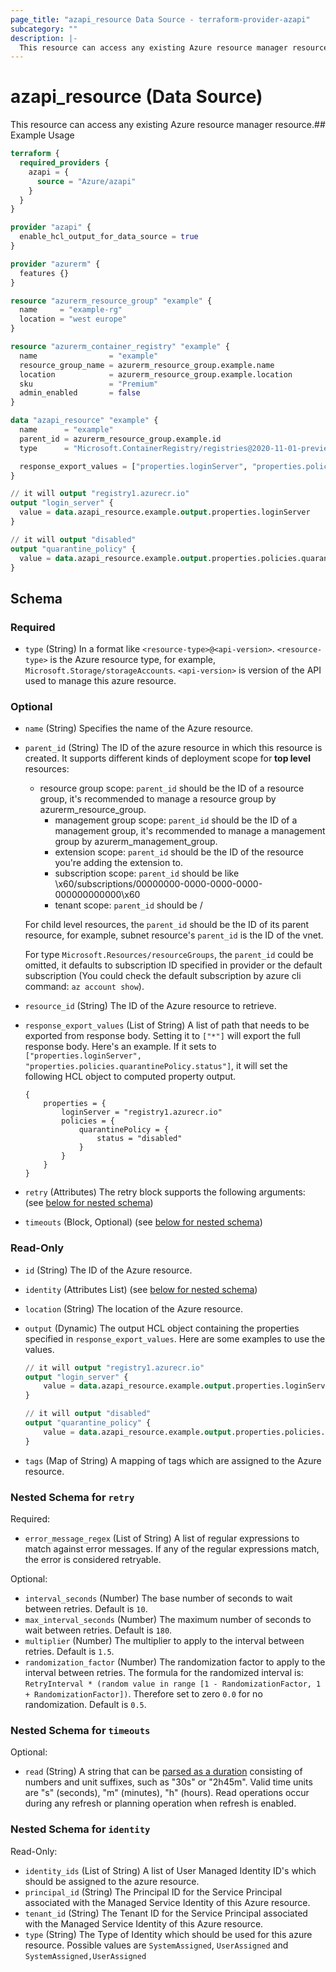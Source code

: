 ```yaml
---
page_title: "azapi_resource Data Source - terraform-provider-azapi"
subcategory: ""
description: |-
  This resource can access any existing Azure resource manager resource.
---
```


# azapi_resource (Data Source)

This resource can access any existing Azure resource manager resource.## Example Usage

```terraform
terraform {
  required_providers {
    azapi = {
      source = "Azure/azapi"
    }
  }
}

provider "azapi" {
  enable_hcl_output_for_data_source = true
}

provider "azurerm" {
  features {}
}

resource "azurerm_resource_group" "example" {
  name     = "example-rg"
  location = "west europe"
}

resource "azurerm_container_registry" "example" {
  name                = "example"
  resource_group_name = azurerm_resource_group.example.name
  location            = azurerm_resource_group.example.location
  sku                 = "Premium"
  admin_enabled       = false
}

data "azapi_resource" "example" {
  name      = "example"
  parent_id = azurerm_resource_group.example.id
  type      = "Microsoft.ContainerRegistry/registries@2020-11-01-preview"

  response_export_values = ["properties.loginServer", "properties.policies.quarantinePolicy.status"]
}

// it will output "registry1.azurecr.io"
output "login_server" {
  value = data.azapi_resource.example.output.properties.loginServer
}

// it will output "disabled"
output "quarantine_policy" {
  value = data.azapi_resource.example.output.properties.policies.quarantinePolicy.status
}
```

<!-- schema generated by tfplugindocs -->
## Schema

### Required

- `type` (String) In a format like `<resource-type>@<api-version>`. `<resource-type>` is the Azure resource type, for example, `Microsoft.Storage/storageAccounts`. `<api-version>` is version of the API used to manage this azure resource.

### Optional

- `name` (String) Specifies the name of the Azure resource.
- `parent_id` (String) The ID of the azure resource in which this resource is created. It supports different kinds of deployment scope for **top level** resources:

  - resource group scope: `parent_id` should be the ID of a resource group, it's recommended to manage a resource group by azurerm_resource_group.
	- management group scope: `parent_id` should be the ID of a management group, it's recommended to manage a management group by azurerm_management_group.
	- extension scope: `parent_id` should be the ID of the resource you're adding the extension to.
	- subscription scope: `parent_id` should be like \x60/subscriptions/00000000-0000-0000-0000-000000000000\x60
	- tenant scope: `parent_id` should be /

  For child level resources, the `parent_id` should be the ID of its parent resource, for example, subnet resource's `parent_id` is the ID of the vnet.

  For type `Microsoft.Resources/resourceGroups`, the `parent_id` could be omitted, it defaults to subscription ID specified in provider or the default subscription (You could check the default subscription by azure cli command: `az account show`).
- `resource_id` (String) The ID of the Azure resource to retrieve.
- `response_export_values` (List of String) A list of path that needs to be exported from response body. Setting it to `["*"]` will export the full response body. Here's an example. If it sets to `["properties.loginServer", "properties.policies.quarantinePolicy.status"]`, it will set the following HCL object to computed property output.

	```text
	{
		properties = {
			loginServer = "registry1.azurecr.io"
			policies = {
				quarantinePolicy = {
					status = "disabled"
				}
			}
		}
	}
	```
- `retry` (Attributes) The retry block supports the following arguments: (see [below for nested schema](#nestedatt--retry))
- `timeouts` (Block, Optional) (see [below for nested schema](#nestedblock--timeouts))

### Read-Only

- `id` (String) The ID of the Azure resource.
- `identity` (Attributes List) (see [below for nested schema](#nestedatt--identity))
- `location` (String) The location of the Azure resource.
- `output` (Dynamic) The output HCL object containing the properties specified in `response_export_values`. Here are some examples to use the values.

	```terraform
	// it will output "registry1.azurecr.io"
	output "login_server" {
		value = data.azapi_resource.example.output.properties.loginServer
	}

	// it will output "disabled"
	output "quarantine_policy" {
		value = data.azapi_resource.example.output.properties.policies.quarantinePolicy.status
	}
	```
- `tags` (Map of String) A mapping of tags which are assigned to the Azure resource.

<a id="nestedatt--retry"></a>
### Nested Schema for `retry`

Required:

- `error_message_regex` (List of String) A list of regular expressions to match against error messages. If any of the regular expressions match, the error is considered retryable.

Optional:

- `interval_seconds` (Number) The base number of seconds to wait between retries. Default is `10`.
- `max_interval_seconds` (Number) The maximum number of seconds to wait between retries. Default is `180`.
- `multiplier` (Number) The multiplier to apply to the interval between retries. Default is `1.5`.
- `randomization_factor` (Number) The randomization factor to apply to the interval between retries. The formula for the randomized interval is: `RetryInterval * (random value in range [1 - RandomizationFactor, 1 + RandomizationFactor])`. Therefore set to zero `0.0` for no randomization. Default is `0.5`.


<a id="nestedblock--timeouts"></a>
### Nested Schema for `timeouts`

Optional:

- `read` (String) A string that can be [parsed as a duration](https://pkg.go.dev/time#ParseDuration) consisting of numbers and unit suffixes, such as "30s" or "2h45m". Valid time units are "s" (seconds), "m" (minutes), "h" (hours). Read operations occur during any refresh or planning operation when refresh is enabled.


<a id="nestedatt--identity"></a>
### Nested Schema for `identity`

Read-Only:

- `identity_ids` (List of String) A list of User Managed Identity ID's which should be assigned to the azure resource.
- `principal_id` (String) The Principal ID for the Service Principal associated with the Managed Service Identity of this Azure resource.
- `tenant_id` (String) The Tenant ID for the Service Principal associated with the Managed Service Identity of this Azure resource.
- `type` (String) The Type of Identity which should be used for this azure resource. Possible values are `SystemAssigned`, `UserAssigned` and `SystemAssigned,UserAssigned`
